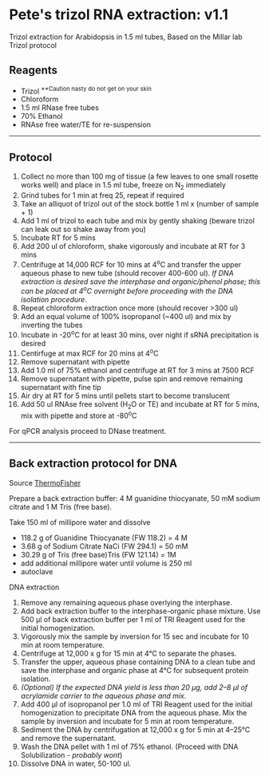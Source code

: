# Pete's trizol RNA extraction: v1.1

Trizol extraction for Arabidopsis in 1.5 ml tubes, Based on the Millar lab Trizol protocol

## Reagents
  - Trizol <sup>**Caution nasty do not get on your skin</sup>
  - Chloroform
  - 1.5 ml RNase free tubes
  - 70% Ethanol
  - RNAse free water/TE for re-suspension

----
## Protocol
  1. Collect no more than 100 mg of tissue (a few leaves to one small rosette works well) and place in 1.5 ml tube, freeze on N<sub>2</sub> immediately
  2. Grind tubes for 1 min at freq 25, repeat if required
  3. Take an alliquot of trizol out of the stock bottle 1 ml x (number of sample + 1)
  3. Add 1 ml of trizol to each tube and mix by gently shaking (beware trizol can leak out so shake away from you)
  4. Incubate RT for 5 mins
  5. Add 200 ul of chloroform, shake vigorously and incubate at RT for 3 mins
  6. Centrifuge at 14,000 RCF for 10 mins at 4<sup>o</sup>C and transfer the upper aqueous phase to new tube (should recover 400-600 ul). *If DNA extraction is desired save the interphase and organic/phenol phase; this can be placed at 4<sup>o</sup>C overnight before proceeding with the DNA isolation procedure*.
  7. Repeat chloroform extraction once more (should recover >300 ul)
  8. Add an equal volume of 100% isopropanol (~400 ul) and mix by inverting the tubes
  9. Incubate in -20<sup>o</sup>C for at least 30 mins, over night if sRNA precipitation is desired
  10. Centirfuge at max RCF for 20 mins at 4<sup>o</sup>C
  11. Remove supernatant with pipette
  12. Add 1.0 ml of 75% ethanol and centrifuge at RT for 3 mins at 7500 RCF
  13. Remove supernatant with pipette, pulse spin and remove remaining supernatant with fine tip
  14. Air dry at RT for 5 mins until pellets start to become translucent
  15. Add 50 ul RNAse free solvent (H<sub>2</sub>O or TE) and incubate at RT for 5 mins, mix with pipette and store at -80<sup>o</sup>C
  
For qPCR analysis proceed to DNase treatment.

----
## Back extraction protocol for DNA
Source [ThermoFisher](https://www.thermofisher.com/au/en/home/references/protocols/nucleic-acid-purification-and-analysis/dna-extraction-protocols/tri-reagent-dna-protein-isolation-protocol.html)

Prepare a back extraction buffer: 4 M guanidine thiocyanate, 50 mM sodium citrate and 1 M Tris (free base).

Take 150 ml of millipore water and dissolve
  -	118.2 g of Guanidine Thiocyanate (FW 118.2)	= 4 M
  -	3.68 g of Sodium Citrate NaCi (FW 294.1) 	= 50 mM
  -	30.29 g of Tris (free base)Tris (FW 121.14) 	= 1M
  -	add additional millipore water until volume is 250 ml
  -	autoclave

DNA extraction
 1. Remove any remaining aqueous phase overlying the interphase.
 2. Add back extraction buffer to the interphase-organic phase mixture. Use 500 μl of back extraction buffer per 1 ml of TRI Reagent used for the initial homogenization.
 3. Vigorously mix the sample by inversion for 15 sec and incubate for 10 min at room temperature.
 4. Centrifuge at 12,000 x g for 15 min at 4°C to separate the phases.
 5. Transfer the upper, aqueous phase containing DNA to a clean tube and save the interphase and organic phase at 4°C for subsequent protein isolation.
 6. *(Optional) If the expected DNA yield is less than 20 μg, add 2–8 μl of acrylamide carrier to the aqueous phase and mix.*
 7. Add 400 μl of isopropanol per 1.0 ml of TRI Reagent used for the initial homogenization to precipitate DNA from the aqueous phase. Mix the sample by inversion and incubate for 5 min at room temperature.
 8. Sediment the DNA by centrifugation at 12,000 x g for 5 min at 4–25°C and remove the supernatant.
 9. Wash the DNA pellet with 1 ml of 75% ethanol. (Proceed with DNA Solubilization - *probably wont*)
 10. Dissolve DNA in water, 50-100 ul.


